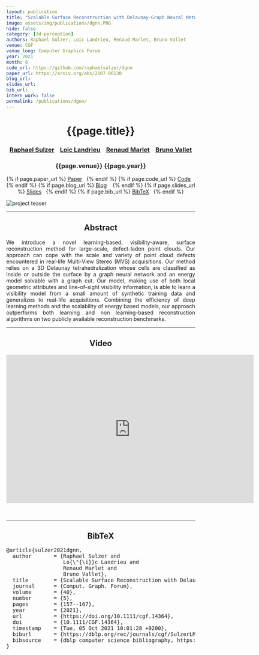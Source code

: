 ```yaml
---
layout: publication
title: "Scalable Surface Reconstruction with Delaunay-Graph Neural Networks"
image: assets/img/publications/dgnn.PNG
hide: false
category: [3d-perception]
authors: Raphael Sulzer, Loic Landrieu, Renaud Marlet, Bruno Vallet
venue: CGF
venue_long: Computer Graphics Forum
year: 2021
month: 8
code_url: https://github.com/raphaelsulzer/dgnn
paper_url: https://arxiv.org/abs/2107.06130
blog_url: 
slides_url: 
bib_url: 
intern_work: false
permalink: /publications/dgnn/
---
```


<h1 align="center"> {{page.title}} </h1>
<!-- Simple call of authors -->
<!-- <h3 align="center"> {{page.authors}} </h3> -->
<!-- Alternatively you can add links to author pages -->
<h3 align="center"> <a href="https://raphaelsulzer.de/">Raphael Sulzer</a> &nbsp;&nbsp; <a href="https://loiclandrieu.com/">Loic Landrieu</a> &nbsp;&nbsp; <a href="https://imagine.enpc.fr/~marletr/">Renaud Marlet</a> &nbsp;&nbsp; <a href="https://www.umr-lastig.fr/bruno-vallet/">Bruno Vallet</a> </h3>


<h3 align="center"> {{page.venue}} {{page.year}} </h3>

<div align="center">
  <p>
    {% if page.paper_url %}
    <a href="{{ page.paper_url }}"><i class="far fa-file-pdf"></i> Paper</a>&nbsp;&nbsp;
    {% endif %}
    {% if page.code_url %}
    <a href="{{ page.code_url }}"><i class="fab fa-github"></i> Code</a> &nbsp;&nbsp;
    {% endif %}
    {% if page.blog_url %}
    <a href="{{ page.blog_url }}"><i class="fab fa-blogger"></i> Blog</a> &nbsp;&nbsp;
    {% endif %}
    {% if page.slides_url %}
    <a href="{{ page.slides_url }}"><i class="far fa-file-pdf"></i> Slides</a>&nbsp;&nbsp;
    {% endif %}
    {% if page.bib_url %}
    <a href="{{ page.bib_url}}"><i class="far fa-file-alt"></i> BibTeX</a>&nbsp;&nbsp;
    {% endif %}
  </p>
</div>

<div class="publication-teaser">
    <img src="../../{{ page.image }}" alt="project teaser"/>
</div>


<hr>

<h2  align="center"> Abstract</h2>

<p align="justify">We introduce a novel learning-based, visibility-aware, surface reconstruction method for large-scale, defect-laden point clouds. Our approach can cope with the scale and variety of point cloud defects encountered in real-life Multi-View Stereo (MVS) acquisitions. Our method relies on a 3D Delaunay tetrahedralization whose cells are classified as inside or outside the surface by a graph neural network and an energy model solvable with a graph cut. Our model, making use of both local geometric attributes and line-of-sight visibility information, is able to learn a visibility model from a small amount of synthetic training data and generalizes to real-life acquisitions. Combining the efficiency of deep learning methods and the scalability of energy based models, our approach outperforms both learning and non learning-based reconstruction algorithms on two publicly available reconstruction benchmarks.</p>


<hr>

<h2 align="center">Video</h2>

<p align="center">
  <iframe width="660" height="395" src="https://www.youtube.com/watch?v=KIrCDGhS10o" frameborder="0" allow="autoplay; encrypted-media" allowfullscreen align="center"></iframe>
</p>

<br>
<hr>

<h2  align="center">BibTeX</h2>
<left>
  <pre class="bibtex-box">
@article{sulzer2021dgnn,
  author       = {Raphael Sulzer and
                  Lo{\"{\i}}c Landrieu and
                  Renaud Marlet and
                  Bruno Vallet},
  title        = {Scalable Surface Reconstruction with Delaunay-Graph Neural Networks},
  journal      = {Comput. Graph. Forum},
  volume       = {40},
  number       = {5},
  pages        = {157--167},
  year         = {2021},
  url          = {https://doi.org/10.1111/cgf.14364},
  doi          = {10.1111/CGF.14364},
  timestamp    = {Tue, 05 Oct 2021 10:01:28 +0200},
  biburl       = {https://dblp.org/rec/journals/cgf/SulzerLMV21.bib},
  bibsource    = {dblp computer science bibliography, https://dblp.org}
}
  </pre>
</left>

<br>
